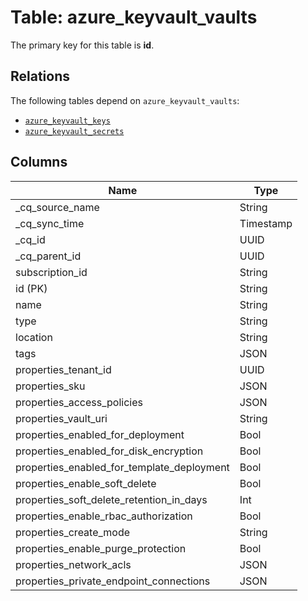 # Table: azure_keyvault_vaults



The primary key for this table is **id**.

## Relations
The following tables depend on `azure_keyvault_vaults`:
  - [`azure_keyvault_keys`](azure_keyvault_keys.md)
  - [`azure_keyvault_secrets`](azure_keyvault_secrets.md)

## Columns
| Name          | Type          |
| ------------- | ------------- |
|_cq_source_name|String|
|_cq_sync_time|Timestamp|
|_cq_id|UUID|
|_cq_parent_id|UUID|
|subscription_id|String|
|id (PK)|String|
|name|String|
|type|String|
|location|String|
|tags|JSON|
|properties_tenant_id|UUID|
|properties_sku|JSON|
|properties_access_policies|JSON|
|properties_vault_uri|String|
|properties_enabled_for_deployment|Bool|
|properties_enabled_for_disk_encryption|Bool|
|properties_enabled_for_template_deployment|Bool|
|properties_enable_soft_delete|Bool|
|properties_soft_delete_retention_in_days|Int|
|properties_enable_rbac_authorization|Bool|
|properties_create_mode|String|
|properties_enable_purge_protection|Bool|
|properties_network_acls|JSON|
|properties_private_endpoint_connections|JSON|